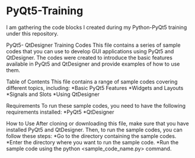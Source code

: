 # PyQt5-Training
I am gathering the code blocks I created during my Python-PyQt5 training under this repository.

PyQt5- QtDesigner Training Codes This file contains a series of sample codes that you can use to develop GUI applications using PyQt5 and QtDesigner. The codes were created to introduce the basic features available in PyQt5 and QtDesigner and provide examples of how to use them.

Table of Contents This file contains a range of sample codes covering different topics, including: *Basic PyQt5 Features *Widgets and Layouts *Signals and Slots *Using QtDesigner

Requirements To run these sample codes, you need to have the following requirements installed: *PyQt5 *QtDesigner

How to Use After cloning or downloading this file, make sure that you have installed PyQt5 and QtDesigner. Then, to run the sample codes, you can follow these steps: *Go to the directory containing the sample codes. *Enter the directory where you want to run the sample code. *Run the sample code using the python <sample_code_name.py> command.

